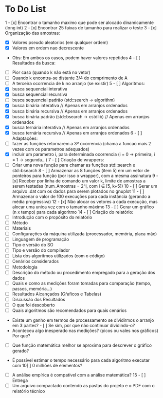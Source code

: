 # To Do List

1 - [x] Encontrar o tamanho maximo que pode ser alocado dinamicamente (long int)
2 - [x] Encontrar 25 faixas de tamanho para realizar o teste
3 - [x] Organização das amostras:
 - [x] Valores pseudo aleatorios (em qualquer ordem)
 - [x] Valores em ordem nao decrescente
 - Obs: Em ambos os casos, podem haver valores repetidos
4 - [ ] Resultados da busca:
- [ ] Pior caso (quando k não está no vetor)
- [ ] Quando k encontra-se distante 3/4 do comprimento de A
- [ ] A terceira ocorrencia de k no arranjo (se existir)
5 - [ ] Algoritmos:
 - [x] busca sequencial interativa
 - [x] busca sequencial recursiva
 - [ ] busca sequencial padrão (std::search -> algorithm)
 - [x] busca binária interativa                          // Apenas em arranjos ordenados
 - [x] busca binária recursiva                           // Apenas em arranjos ordenados
 - [x] busca binária padrão (std::bsearch -> cstdlib)    // Apenas em arranjos ordenados
 - [x] busca ternária interativa                         // Apenas em arranjos ordenados
 - [x] busca ternária recursiva                          // Apenas em arranjos ordenados
6 - [ ] Adaptações:
 - [ ] fazer as funções retornarem a 3º ocorrencia (chama a funcao mais 2 vezes com os parametros adequados)
 - [x] incluir um parametro i, para determinada ocorrencia (i = 0 -> primeira, i = 1 -> segunda...)
7 - [ ] Criação de wrappers:
 - [ ] Criar uma nova função para chamar as funções std::search e std::bsearch
8 - [ ] Armazenar as 8 funções (item 5) em um vetor de ponteiros para função (por isso o wrapper), com a mesma assinatura
9 - [x] Receber por linha de comando um valor k, limite de amostras a serem testadas (num_Amostras = 2^i, com i ∈ [5, k+5])
10 - [ ] Gerar um arquivo .dat com os dados para serem plotados no gnuplot
11 - [ ] Armazenar o valor de 100 execuções para cada instância (gerando a média progressiva)
12 - [x] Não alocar os vetores a cada execução, mas alocar uma unica vez com o tamanho máximo
13 - [ ] Gerar um gráfico (n x tempo) para cada algoritmo
14 - [ ] Criação do relatório:
 - [ ] Introdução com o propósito do relatório
 - [ ] Método
  - [ ] Materiais
   - [ ] Configurações da máquina utilizada (processador, memória, placa mãe)
   - [ ] Linguagem de programação
   - [ ] Tipo e versão do SO
   - [ ] Tipo e versão do compilador
   - [ ] Lista dos algoritmos utilizados (com o código)
   - [ ] Cenários considerados
  - [ ] Metodologia
   - [ ] Descrição do método ou procedimento empregado para a geração dos dados
   - [ ] Quais e como as medições foram tomadas para comparação (tempo, passos, memória...)
  - [ ] Resultados Alcançados (Gŕaficos e Tabelas)
  - [ ] Discussão dos Resultados
   - [ ] O que foi descoberto
   - [ ] Quais algoritmos são recomendados para quais cenários
   - Existe um ganho em termos de processamento se dividirmos o arranjo em 3 partes?
    - [ ] Se sim, por que não continuar dividindo-o?
   - Aconteceu algo inesperado nas medições? (picos ou vales nos gráficos) Por que?
   - [ ] Que função matemática melhor se aproxima para descrever o gráfico gerado?
   - É possível estimar o tempo necessário para cada algoritmo executar com 10[ ] 0 milhões de elementos?
   - [ ] A análise empírica é compatível com a análise matemática?
15 - [ ] Entrega
 - [ ] Um arquivo compactado contendo as pastas do projeto e o PDF com o relatório técnico